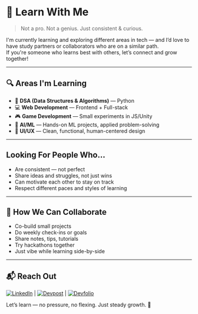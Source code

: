# 🤝 Learn With Me

> Not a pro. Not a genius. Just consistent & curious.

I'm currently learning and exploring different areas in tech — and I’d love to have study partners or collaborators who are on a similar path.  
If you're someone who learns best with others, let’s connect and grow together!

---

## 🔍 Areas I'm Learning

- 🧠 **DSA (Data Structures & Algorithms)** — Python 
- 💻 **Web Development** — Frontend + Full-stack  
- 🎮 **Game Development** — Small experiments in JS/Unity  
- 🤖 **AI/ML** — Hands-on ML projects, applied problem-solving  
- 🎨 **UI/UX** — Clean, functional, human-centered design  

---

## Looking For People Who...

- Are consistent — not perfect  
- Share ideas and struggles, not just wins  
- Can motivate each other to stay on track  
- Respect different paces and styles of learning 

---

## 🌱 How We Can Collaborate

- Co-build small projects  
- Do weekly check-ins or goals  
- Share notes, tips, tutorials  
- Try hackathons together  
- Just vibe while learning side-by-side

---

## 📬 Reach Out

[![LinkedIn](https://img.shields.io/badge/LinkedIn-%230077B5.svg?logo=linkedin&logoColor=white)](https://www.linkedin.com/in/vaibhavi-srivastava-99a572348/) | [![Devpost](https://img.shields.io/badge/Devpost-003E54?logo=devpost&logoColor=white)](https://devpost.com/vaibhavideep26)  | [![Devfolio](https://img.shields.io/badge/Devfolio-0A0A0A?logo=devfolio&logoColor=white)](https://devfolio.co/@archangel2006)

Let’s learn — no pressure, no flexing. Just steady growth. 🌱
